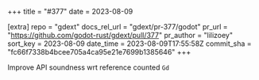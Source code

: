 +++
title = "#377"
date = 2023-08-09

[extra]
repo = "gdext"
docs_rel_url = "gdext/pr-377/godot"
pr_url = "https://github.com/godot-rust/gdext/pull/377"
pr_author = "lilizoey"
sort_key = 2023-08-09
date_time = 2023-08-09T17:55:58Z
commit_sha = "fc66f7338b4bcee705a4ca95e21e7699b1385646"
+++

Improve API soundness wrt reference counted `Gd`

